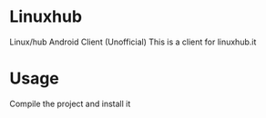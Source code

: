# Linuxhub
Linux/hub Android Client (Unofficial)
This is a client for linuxhub.it

# Usage
Compile the project and install it
